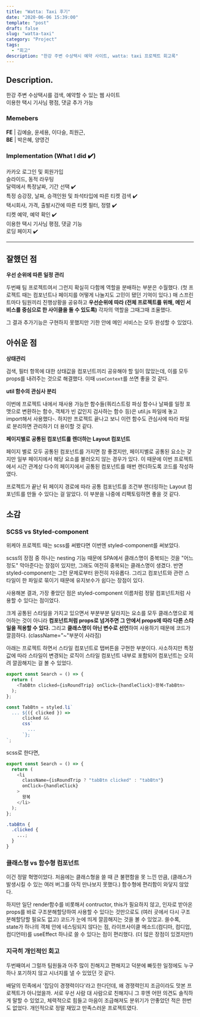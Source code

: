 ```yaml
---
title: "Watta: Taxi 후기"
date: "2020-06-06 15:39:00"
template: "post"
draft: false
slug: "watta-taxi"
category: "Project"
tags:
  - "회고"
description: "한강 주변 수상택시 예약 사이트, watta: taxi 프로젝트 회고록"
---
```


## Description.

한강 주변 수상택시를 검색, 예약할 수 있는 웹 사이트  
이용한 택시 기사님 평점, 댓글 추가 가능

### Memebers

**FE** | 김예슬, 윤세용, 이다슬, 최원근,  
**BE** | 박은혜, 양영건

### Implementation (What I did ✔️)

카카오 로그인 및 회원가입  
슬라이드, 동적 라우팅  
달력에서 특정날짜, 기간 선택 ✔️  
특정 승강장, 날짜, 승객인원 및 좌석타입에 따른 티켓 검색 ✔️  
택시회사, 가격, 출발시간에 따른 티켓 필터, 정렬 ✔️  
티켓 예약, 예약 확인 ✔️  
이용한 택시 기사님 평점, 댓글 기능  
로딩 페이지 ✔️

---

## 잘했던 점

**우선 순위에 따른 일정 관리**

두번째 팀 프로젝트여서 그런지 확실히 다함께 역할을 분배하는 부분은 수월했다. (첫 프로젝트 때는 컴포넌트나 페이지를 어떻게 나눌지도 고민이 됐던 기억이 있다.)
매 스프린트마다 팀원끼리 진행상황을 공유하고 **우선순위에 따라 (전체 프로젝트를 위해, 메인 서비스를 중심으로 한 사이클을 돌 수 있도록)** 각자의 역할을 그때그때 조율했다.

그 결과 추가기능은 구현하지 못했지만 기한 안에 메인 서비스는 모두 완성할 수 있었다.

## 아쉬운 점

**상태관리**

검색, 필터 항목에 대한 상태값을 컴포넌트끼리 공유해야 할 일이 많았는데, 이를 모두 props를 내려주는 것으로 해결했다. 이때 `useContext`를 쓰면 좋을 것 같다.

**util 함수의 관심사 분리**

이번에 프로젝트 내에서 재사용 가능한 함수들(쿼리스트링 파싱 함수나 날짜를 일정 포맷으로 변환하는 함수, 객체가 빈 값인지 검사하는 함수 등)은 util.js 파일에 놓고 import해서 사용했다-. 하지만 프로젝트 끝나고 보니 이런 함수도 관심사에 따라 파일로 분리하면 관리하기 더 용이할 것 같다.

**페이지별로 공통된 컴포넌트를 렌더하는 Layout 컴포넌트**

페이지 별로 모두 공통된 컴포넌트를 가지면 참 좋겠지만, 페이지별로 공통된 요소는 갖지만 일부 페이지에서 해당 요소를 불러오지 않는 경우가 있다. 이 때문에 이번 프로젝트에서 시간 관계상 다수의 페이지에서 공통된 컴포넌트를 매번 렌더하도록 코드를 작성하였다.

프로젝트가 끝난 뒤 페이지 경로에 따라 공통 컴포넌트를 조건부 렌더링하는 Layout 컴포넌트를 만들 수 있다는 걸 알았다. 이 부분을 나중에 리팩토링하면 좋을 것 같다.

## 소감

### SCSS vs Styled-component

위케아 프로젝트 때는 scss를 써봤다면 이번엔 styled-component를 써보았다.

scss의 장점 중 하나는 nesting 기능 때문에 SPA에서 클래스명이 중복되는 것을 "어느 정도" 막아준다는 장점이 있지만, 그래도 여전히 중복되는 클래스명이 생겼다. 반면 styled-component는 그런 문제로부터 완전히 자유롭다. 그리고 컴포넌트와 관련 스타일이 한 파일로 묶이기 때문에 유지보수가 쉽다는 장점이 있다.

사용해본 결과, 가장 좋았던 점은 styled-component 이름처럼 정말 컴포넌트처럼 사용할 수 있다는 점이었다.

크게 공통된 스타일을 가지고 있으면서 부분부분 달라지는 요소를 모두 클래스명으로 제어하는 것이 아니라 **컴포넌트처럼 props로 넘겨주면 그 안에서 props에 따라 다른 스타일을 적용할 수 있다.** 그리고 **클래스명이 아닌 변수로 선언**하여 사용하기 때문에 코드가 깔끔하다. (className="~"부분이 사라짐)

아래는 프로젝트 하면서 스타일 컴포넌트로 탭버튼을 구현한 부분이다. 사소하지만 특정값에 따라 스타일이 변경되는 로직이 스타일 컴포넌트 내부로 포함되어 컴포넌트는 오히려 깔끔해지는 걸 볼 수 있었다.

```js
export const Search = () => {
  return (
    <TabBtn clicked={isRoundTrip} onClick={handleClick}>왕복<TabBtn>
  );
};

const TabBtn = styled.li`
  ... ${({ clicked }) =>
      clicked &&
      css`
        ...
      `};
`;
```

scss로 한다면,

```js
export const Search = () => {
  return (
    <li
      className={isRoundTrip ? "tabBtn clicked" : "tabBtn"}
      onClick={handleClick}
    >
      왕복
    </li>
  );
};
```

```scss
.tabBtn {
  .clicked {
    ...;
  }
}
```

### 클래스형 vs 함수형 컴포넌트

이건 정말 혁명이었다. 처음에는 클래스형을 쓸 때 큰 불편함을 못 느낀 만큼, (클래스가 발생시킬 수 있는 여러 버그를 아직 만나보지 못했다.) 함수형에 편리함이 와닿지 않았다.

하지만 일단 render함수를 비롯해서 contructor, this가 필요하지 않고, 인자로 받아온 props를 바로 구조분해할당하여 사용할 수 있다는 것만으로도 (여러 곳에서 다시 구조분해할당할 필요도 없고) 코드가 눈에 띄게 깔끔해지는 것을 볼 수 있었고. 쓸수록, state가 하나의 객체 안에 네스팅되지 않다는 점, 라이프사이클 메소드(컴디마, 컴디업, 컴디언마)를 useEffect 하나로 쓸 수 있다는 점이 편리했다. (더 많은 장점이 있겠지만!)

### 지극히 개인적인 회고

두번째여서 그럴까 팀원들과 아주 많이 친해지고 편해지고 덕분에 빠듯한 일정에도 누구하나 포기하지 않고 시너지를 낼 수 있었던 것 같다.

배달의 민족에서 '잡담이 경쟁력이다'라고 한다던데, 왜 경쟁력인지 조금이라도 맛본 프로젝트가 아니었을까. 서로 우선 사람 대 사람으로 친해지니 그 후엔 어떤 의견도 솔직하게 말할 수 있었고, 체력적으로 힘들고 마음이 조급해져도 분위기가 안좋았던 적은 한번도 없었다. 개인적으로 정말 재밌고 만족스러운 프로젝트였다.
